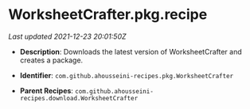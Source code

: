 # WorksheetCrafter.pkg.recipe

_Last updated 2021-12-23 20:01:50Z_

- **Description**: Downloads the latest version of WorksheetCrafter and creates a package.

- **Identifier**: `com.github.ahousseini-recipes.pkg.WorksheetCrafter`

- **Parent Recipes**: `com.github.ahousseini-recipes.download.WorksheetCrafter`
